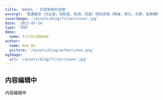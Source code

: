 ```yaml
---
title: 'WebGL - 实现简单的滤镜'
excerpt: '普通路径（对比度，饱和度，色调，亮度）特别滤镜（降噪，锐化，点屏，高斯模糊）'
coverImage: '/assets/blog/filter/cover.jpg'
date: '2022-07-24'
type: '项目'
demo:
  name: Filter2DDemo
author:
  name: Ken Du
  picture: '/assets/blog/authors/ken.png'
ogImage:
  url: '/assets/blog/filter/cover.jpg'
---
```




## 内容编辑中

内容编辑中
